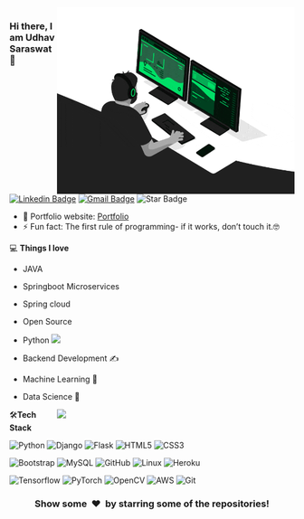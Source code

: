 <img align="right" src="https://github.com/Udhav-Saraswat/Udhav-Saraswat/blob/main/developer.gif" alt="Coder GIF" width="420" height="330">





### Hi there, I am Udhav Saraswat 👋
[![Linkedin Badge](https://img.shields.io/badge/-udhav-blue?style=flat-square&logo=Linkedin&logoColor=white&link=https://www.linkedin.com/in/udhav-saraswat/)](https://www.linkedin.com/in/udhav-saraswat/)
[![Gmail Badge](https://img.shields.io/badge/-udhavsaraswat@gmail.com-c14438?style=flat-square&logo=Gmail&logoColor=white&link=mailto:udhavsaraswat@gmail.com)](mailto:udhav.saraswat.17@gmail.com) 
![Star Badge](https://img.shields.io/amo/stars/dustman )


- 🎯 Portfolio website: [Portfolio](https://udhav-saraswat.github.io/)
- ⚡ Fun fact: The first rule of programming- if it works, don’t touch it.🤓

💻 **Things I love**
- JAVA
- Springboot Microservices
- Spring cloud
- Open Source
- Python <img src="https://media.giphy.com/media/WUlplcMpOCEmTGBtBW/giphy.gif" width="30"> 
- Backend Development ✍️
- Machine Learning 🧐
- Data Science 😬

    <a href="https://github.com/udhav-saraswat/github-readme-stats" title="Go to Source">
      <img align="right" width=420 height="auto" src="https://github-readme-stats.vercel.app/api?username=udhav-saraswat&show_icons=true&theme=dark&border_color=61dafb&hide_border=true&include_all_commits=true" />
    </a>
    
🛠**Tech Stack**

![Python](https://img.shields.io/badge/-Python-000000?style=flat&logo=python)
![Django](https://img.shields.io/badge/-Django-000000?style=flat&logo=Django)
![Flask](https://img.shields.io/badge/-Flask-000000?style=flat&logo=Flask)
![HTML5](https://img.shields.io/badge/-HTML5-000000?style=flat&logo=HTML5)
![CSS3](https://img.shields.io/badge/-CSS3-000000?style=flat&logo=CSS3)

![Bootstrap](https://img.shields.io/badge/-Bootstrap-000000?style=flat&logo=bootstrap)
![MySQL](https://img.shields.io/badge/-MySQL-000000?style=flat&logo=MySQL)
![GitHub](https://img.shields.io/badge/-GitHub-000000?style=flat&logo=github&logoColor=FFFFFF)
![Linux](https://img.shields.io/badge/-Linux-000000?style=flat&logo=linux&logoColor=FCC624)
![Heroku](https://img.shields.io/badge/-Heroku-000000?style=flat&logo=heroku)

![Tensorflow](https://img.shields.io/badge/-Tensorflow-000000?style=flat&logo=tensorflow)
![PyTorch](https://img.shields.io/badge/-PyTorch-000000?style=flat&logo=pytorch)
![OpenCV](https://img.shields.io/badge/-OpenCV-000000?style=flat&logo=opencv)
![AWS](https://img.shields.io/badge/AWS-000000?style=flat-square&logo=amazon-aws)
![Git](https://img.shields.io/badge/-Git-000000?style=flat&logo=git&logoColor=F05032)

<div align="center">
    <h3 align="center">Show some &nbsp;❤️&nbsp; by starring some of the repositories!</h3>
</div>

